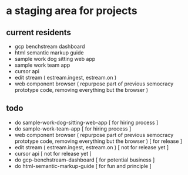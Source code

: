 # a staging area for projects

## current residents

- gcp benchstream dashboard
- html semantic markup guide
- sample work dog sitting web app
- sample work team app
- cursor api 
- edit stream ( estream.ingest, estream.on )
- web component browser ( repurpose part of previous semocracy prototype code, removing everything but the browser )

## todo

- do sample-work-dog-sitting-web-app [ for hiring process ]
- do sample-work-team-app [ for hiring process ]
- web component browser ( repurpose part of previous semocracy prototype code, removing everything but the browser ) [ for release ]
- edit stream ( estream.ingest, estream.on ) [ not for release yet ]
- cursor api [ not for release yet ]
- do gcp-benchstream-dashboard [ for potential business ]
- do html-semantic-markup-guide [ for fun and principle ] 

 

